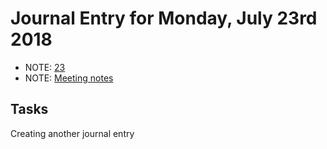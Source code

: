 # Journal Entry for Monday, July 23rd 2018
- NOTE: [23](./23/23.md)
- NOTE: [Meeting notes](./23/Meeting_notes.md)
## Tasks
Creating another journal entry